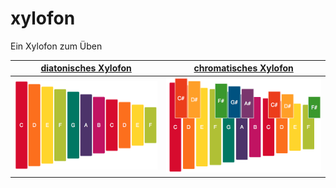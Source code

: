 # xylofon
Ein Xylofon zum Üben

| [diatonisches Xylofon](/xylofon/Xylofon.html "ohne Halbtöne") | [chromatisches Xylofon](/xylofon/Xylofon.html "mit Halbtönen") |
| ------ | ------ |
| ![diatonisches Xylofon](Vorschau-Xylofon.png "diatonisches Xylofon") | ![chromatisches Xylofon](Vorschau-Xylofon12.png "chromatisches Xylofon") |
